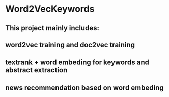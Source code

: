 # Word2VecKeywords

## This project mainly includes:

## word2vec training and doc2vec training

## textrank + word embeding for keywords and abstract extraction

## news recommendation based on word embeding

